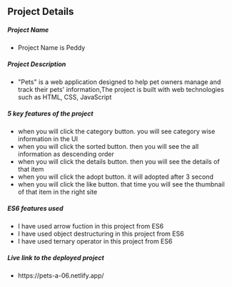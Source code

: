 ## Project Details

<h5>Project Name</h5>
<ul>
  <li>Project Name is Peddy</li>
</ul>
<h5>Project Description</h5>
<ul>
  <li>"Pets" is a web application designed to help pet owners manage and track their pets' information,The project is built with web technologies such as HTML, CSS, JavaScript</li>
</ul>

<h5>5 key features of the project</h5>
<ul>
  <li>when you will click the category button. you will see category wise information in the UI</li>
  <li>when you will click the sorted button. then you will see the all information as descending order</li>
  <li>when you will click the details button. then you will see the details of that item</li>
  <li>when you will click the adopt button. it will adopted after 3 second</li>
  <li>when you will click the like button. that time you will see the thumbnail of that item in the right site</li>
</ul>

<h5>ES6 features used</h5>
<ul>
  <li>I have used arrow fuction in this project from ES6</li>
  <li>I have used object destructuring in this project from ES6</li>
  <li>I have used ternary operator in this project from ES6</li>
</ul>

<h5>Live link to the deployed project</h5>
<ul>
  <li>https://pets-a-06.netlify.app/</li>
</ul>
